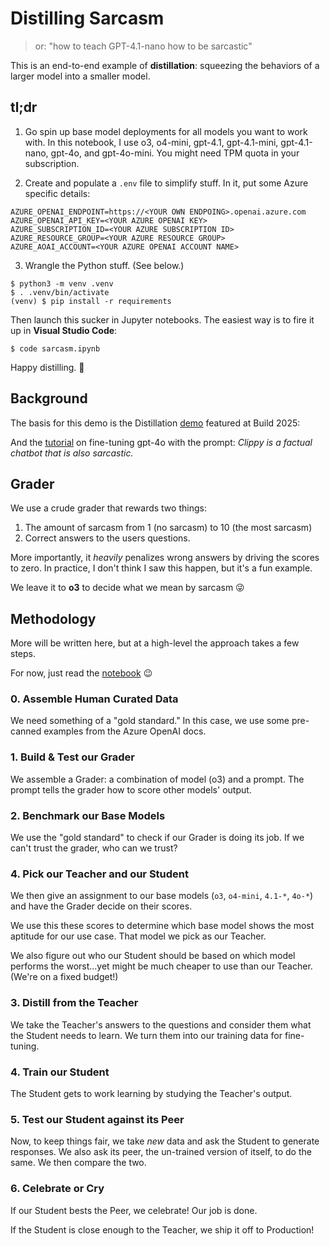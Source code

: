 # Distilling Sarcasm
> or: "how to teach GPT-4.1-nano how to be sarcastic"

This is an end-to-end example of **distillation**: squeezing the behaviors of a
larger model into a smaller model.

## tl;dr

1. Go spin up base model deployments for all models you want to work with. In
   this notebook, I use o3, o4-mini, gpt-4.1, gpt-4.1-mini, gpt-4.1-nano,
   gpt-4o, and gpt-4o-mini. You might need TPM quota in your subscription.

2. Create and populate a `.env` file to simplify stuff. In it, put some Azure
   specific details:

```properties
AZURE_OPENAI_ENDPOINT=https://<YOUR OWN ENDPOING>.openai.azure.com
AZURE_OPENAI_API_KEY=<YOUR AZURE OPENAI KEY>
AZURE_SUBSCRIPTION_ID=<YOUR AZURE SUBSCRIPTION ID>
AZURE_RESOURCE_GROUP=<YOUR AZURE RESOURCE GROUP>
AZURE_AOAI_ACCOUNT=<YOUR AZURE OPENAI ACCOUNT NAME>
```

3. Wrangle the Python stuff. (See below.)

```
$ python3 -m venv .venv
$ . .venv/bin/activate
(venv) $ pip install -r requirements
```

Then launch this sucker in Jupyter notebooks. The easiest way is to fire it up
in **Visual Studio Code**:

```
$ code sarcasm.ipynb
```

Happy distilling. 🧪

## Background
The basis for this demo is the Distillation [demo](https://github.com/azure-ai-foundry/build-2025-demos/blob/main/Azure%20AI%20Model%20Customization/DistillationDemo/demo.ipynb)
featured at Build 2025:

And the [tutorial](https://learn.microsoft.com/en-us/azure/ai-services/openai/tutorials/fine-tune)
on fine-tuning gpt-4o with the prompt:
_Clippy is a factual chatbot that is also sarcastic._

## Grader
We use a crude grader that rewards two things:

1. The amount of sarcasm from 1 (no sarcasm) to 10 (the most sarcasm)
2. Correct answers to the users questions.

More importantly, it *heavily* penalizes wrong answers by driving the scores to
zero. In practice, I don't think I saw this happen, but it's a fun example.

We leave it to **o3** to decide what we mean by sarcasm 😜

## Methodology
More will be written here, but at a high-level the approach takes a few steps.

For now, just read the [notebook](./sarcasm.ipynb) 😉

### 0. Assemble Human Curated Data
We need something of a "gold standard." In this case, we use some pre-canned
examples from the Azure OpenAI docs.

### 1. Build & Test our Grader
We assemble a Grader: a combination of model (o3) and a prompt. The prompt
tells the grader how to score other models' output.

### 2. Benchmark our Base Models
We use the "gold standard" to check if our Grader is doing its job. If we can't
trust the grader, who can we trust?

### 4. Pick our Teacher and our Student
We then give an assignment to our base models (`o3`, `o4-mini`, `4.1-*`, 
`4o-*`) and have the Grader decide on their scores.

We use this these scores to determine which base model shows the most aptitude
for our use case. That model we pick as our Teacher.

We also figure out who our Student should be based on which model performs the
worst...yet might be much cheaper to use than our Teacher. (We're on a fixed
budget!)

### 3. Distill from the Teacher
We take the Teacher's answers to the questions and consider them what the
Student needs to learn. We turn them into our training data for fine-tuning.

### 4. Train our Student
The Student gets to work learning by studying the Teacher's output.

### 5. Test our Student against its Peer
Now, to keep things fair, we take _new_ data and ask the Student to generate
responses. We also ask its peer, the un-trained version of itself, to do the
same. We then compare the two.

### 6. Celebrate or Cry
If our Student bests the Peer, we celebrate! Our job is done.

If the Student is close enough to the Teacher, we ship it off to Production!
